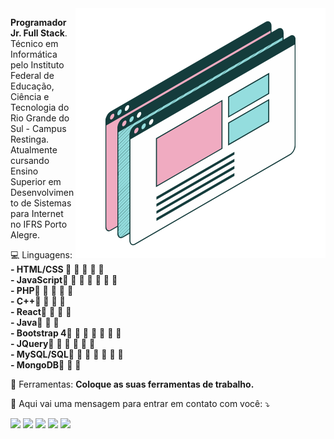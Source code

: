 <img src="https://github.com/MateusKaufmann/MateusKaufmann/blob/main/oie_transparent%20(2).png" min-width="400px" max-width="400px" width="400px" align="right" alt="">

<p align="left"> 
   <strong>Programador Jr. Full Stack</strong>.<br>
   Técnico em Informática pelo Instituto Federal de Educação, Ciência e Tecnologia do Rio Grande do Sul - Campus Restinga. Atualmente cursando Ensino Superior em Desenvolvimento      de Sistemas para Internet no IFRS Porto Alegre.
</p>

<p align="left" style="align: justify">
  &#128187 Linguagens: <br>
  <strong>- HTML/CSS </strong>&#128313 &#128312 &#128312 &#128312 &#128312<br>
   <strong>- JavaScript</strong>&#128309 &#128309 &#128309 &#128309 &#128309 &#128309 &#128309<br>
   <strong>- PHP</strong>&#128309 &#128309 &#128309 &#128309 &#128309<br>
   <strong>- C++</strong>&#128309 &#128309 &#128309 &#128309<br>
   <strong>- React</strong>&#128309 &#128309 &#128309 &#128309<br>
   <strong>- Java</strong>&#128309 &#128309 &#128309<br>
   <strong>- Bootstrap 4</strong>&#128309 &#128309 &#128309 &#128309 &#128309 &#128309 &#128309<br>
   <strong>- JQuery</strong>&#128309 &#128309 &#128309 &#128309 &#128309 &#128309<br>
   <strong>- MySQL/SQL</strong>&#128309 &#128309 &#128309 &#128309 &#128309 &#128309 &#128309<br>
   <strong>- MongoDB</strong>&#128309 &#128309 &#128309<br>
</p>

<p align="left">
  💼 Ferramentas: <strong>Coloque as suas ferramentas de trabalho.</strong>
</p>

<p align="left">
  💌 Aqui vai uma mensagem para entrar em contato com você: ⤵️
</p>

<p align="left">
  <a href="#" alt="Gmail">
  <img src="https://img.shields.io/badge/-Gmail-FF0000?style=flat-square&labelColor=FF0000&logo=gmail&logoColor=white&link=LINK-DO-SEU-EMAIL" /></a>

  <a href="#" alt="Linkedin">
  <img src="https://img.shields.io/badge/-Linkedin-0e76a8?style=flat-square&logo=Linkedin&logoColor=white&link=LINK-DO-SEU-LINKEDIN" /></a>

  <a href="#" alt="WhatsApp">
  <img src="https://img.shields.io/badge/-WhatsApp-25d366?style=flat-square&labelColor=25d366&logo=whatsapp&logoColor=white&link=API-DO-SEU-WHATSAPP"/></a>

  <a href="#" alt="Facebook">
  <img src="https://img.shields.io/badge/-Facebook-3b5998?style=flat-square&labelColor=3b5998&logo=facebook&logoColor=white&link=LINK-DO-SEU-FACEBOOK"/></a>

  <a href="#" alt="Instagram">
  <img src="https://img.shields.io/badge/-Instagram-DF0174?style=flat-square&labelColor=DF0174&logo=instagram&logoColor=white&link=LINK-DO-SEU-INSTAGRAM"/></a>
</p>  

